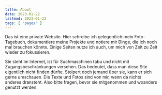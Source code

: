 ```yaml
---
title: About
date: 2023-01-22
lastmod: 2023-01-22
tags: [ "pages" ]
---
```


Das ist eine private Website. Hier schreibe ich gelegentlich mein Foto-Tagebuch, dokumentiere meine Projekte und notiere mir Dinge, die ich noch mal brauchen könnte. Einige Seiten nutze ich auch, um mich von Zeit zu Zeit wieder zu fokussieren.

Sie steht im Internet, ist für Suchmaschinen tabu und nicht mit Zugangsbeschränkungen versehen. Das bedeutet, dass man diese Site eigentlich nicht finden dürfte. Stolpert doch jemand über sie, kann er sich gerne umschauen. Die Texte und Fotos sind von mir, wenn da nichts anderes dransteht. Also bitte fragen, bevor sie mitgenommen und woanders genutzt werden. 

